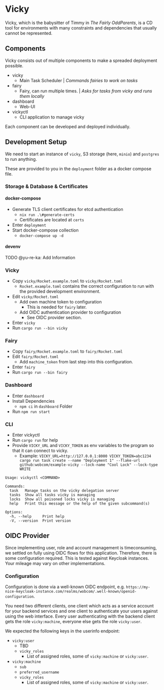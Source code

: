 # Vicky

Vicky, which is the babysitter of Timmy in *The Fairly OddParents*, is a CD tool for environments with many constraints and dependencies that usually cannot be represented.


## Components

Vicky consists out of multiple components to make a spreaded deployment possible.

+ vicky
    + Main Task Scheduler | *Commands fairies to work on tasks*
+ fairy
    + Fairy, can run multiple times. | *Asks for tasks from vicky and runs them locally*
+ dashboard
    + Web-UI
+ vickyctl
    + CLI application to manage vicky

Each component can be developed and deployed individually. 

## Development Setup

We need to start an instance of `vicky`, S3 storage (here, `minio`) and `postgres` to run anything.

These are provided to you in the `deployment` folder as a docker compose file.

### Storage & Database & Certificates

#### docker-compose

+ Generate TLS client certificates for etcd authentication
    + `nix run .\#generate-certs`
    + Certificates are located at `certs`
+ Enter `deployment`
+ Start docker-compose collection
    + `docker-compose up -d`

#### devenv

TODO @yu-re-ka: Add Information

### Vicky

+ Copy `vicky/Rocket.example.toml` to `vicky/Rocket.toml`
    + `Rocket.example.toml` contains the correct configuration to run with the provided development environment.
+ Edit `vicky/Rocket.toml`
    + Add own machine token to configuration
        + This is needed for `fairy` later.
    + Add OIDC authentication provider to configuration
        + See OIDC provider section.
+ Enter `vicky`
+ Run `cargo run --bin vicky`


### Fairy

+ Copy `fairy/Rocket.example.toml` to `fairy/Rocket.toml`
+ Edit `fairy/Rocket.toml`
    + Add `machine_token` from last step into this configuration.
+ Enter `fairy`
+ Run `cargo run --bin fairy`


### Dashboard

+ Enter `dashboard`
+ Install Dependencies
    + `npm ci` in `dashboard` Folder
+ Run `npm run start`


### CLI

+ Enter vickyctl
+ Run `cargo run` for help
+ Provide `VICKY_URL` and `VICKY_TOKEN` as env variables to the program so that it can connect to vicky.
    + Example: `VICKY_URL=http://127.0.0.1:8000 VICKY_TOKEN=abc1234 cargo run task create --name "Deployment 1" --flake-url github:wobcom/example-vicky --lock-name "Cool Lock" --lock-type WRITE`
  
```
Usage: vickyctl <COMMAND>

Commands:
  task   Manage tasks on the vicky delegation server
  tasks  Show all tasks vicky is managing
  locks  Show all poisoned locks vicky is managing
  help   Print this message or the help of the given subcommand(s)

Options:
  -h, --help     Print help
  -V, --version  Print version
```

## OIDC Provider

Since implementing user, role and account management is timeconsuming, we settled on fully using OIDC flows for this application.
Therefore, there is some configuration required.
This is tested against Keycloak instances. Your mileage may vary on other implementations.

### Configuration

Configuration is done via a well-known OIDC endpoint, e.g. `https://my-nice-keycloak-instance.com/realms/wobcom/.well-known/openid-configuration`. 

You need two different clients, one client which acts as a service account for your backend services and one client to authenticate your users against using the web interface. Every user authenticating with the backend client gets the role `vicky:machine`, everyone else gets the role `vicky:user`.

We expected the following keys in the userinfo endpoint:
+ `vicky:user`
    + TBD
    + `vicky_roles`
        + List of assigned roles, some of `vicky:machine` or `vicky:user`.
+ `vicky:machine`
    + `sub`
    + `preferred_username`
    + `vicky_roles`
        + List of assigned roles, some of `vicky:machine` or `vicky:user`.